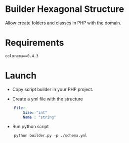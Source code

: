 # Builder Hexagonal Structure
Allow create folders and classes in PHP with the domain.

# Requirements
```
colorama==0.4.3
```

# Launch

* Copy script builder in your PHP project.

* Create a yml file with the structure
```yaml
    File:
        Size: "int"
        Name : "string"
```

* Run python script 
```
    python builder.py -p ./schema.yml
```
